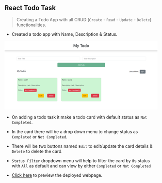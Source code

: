 ## React Todo Task

> Creating a Todo App with all CRUD (`Create` - `Read` - `Update` - `Delete`) functionalities.


- Created a todo app with Name, Description & Status.

![alt text](image.png)

- On adding a todo task it make a todo card with default status as `Not Completed`.

- In the card there will be a drop down menu to change status as `Completed` or `Not Completed`.

- There will be two buttons named `Edit` to edit/update the card details & `Delete` to delete the card.

- `Status Filter` dropdown menu will help to filter the card by its status with `All` as default and can view by either `Completed` or `Not Completed`

- [Click here](https://react-todoapp-task.netlify.app/) to preview the deployed webpage.
 